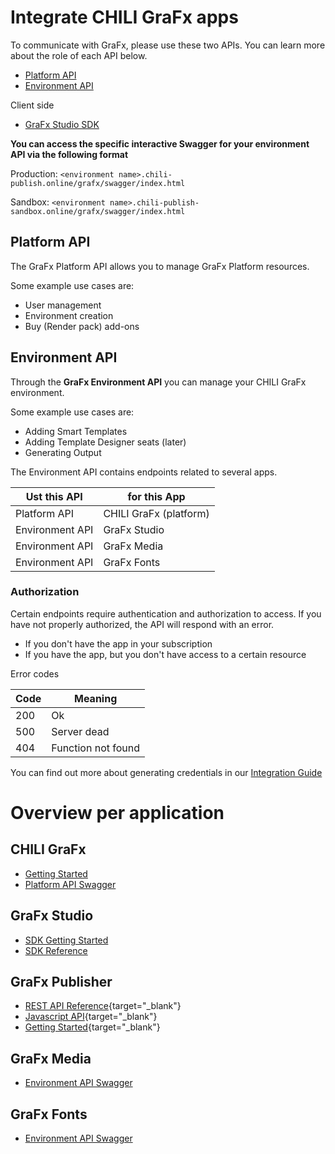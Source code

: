 # Integrate CHILI GraFx apps

To communicate with GraFx, please use these two APIs. You can learn more about the role of each API below.

- [Platform API](https://api.chiligrafx.com/swagger/index.html)
- [Environment API](https://sandbox1.chili-publish-sandbox.online/grafx/swagger/index.html)

Client side

- [GraFx Studio SDK](https://chili-publish.github.io/studio-sdk/index.html)

**You can access the specific interactive Swagger for your environment API via the following format**

Production: `<environment name>.chili-publish.online/grafx/swagger/index.html`

Sandbox: `<environment name>.chili-publish-sandbox.online/grafx/swagger/index.html`

## Platform API
The GraFx Platform API allows you to manage GraFx Platform resources.

Some example use cases are:

- User management
- Environment creation
- Buy (Render pack) add-ons


## Environment API

Through the **GraFx Environment API** you can manage your CHILI GraFx environment.

Some example use cases are:

- Adding Smart Templates
- Adding Template Designer seats (later)
- Generating Output

The Environment API contains endpoints related to several apps.

| Ust this API	   	   	    | for this App |
|-------------------|-------------|
| Platform API  	| CHILI GraFx (platform)|
| Environment API	| GraFx Studio |
| Environment API	| GraFx Media |
| Environment API	| GraFx Fonts |

### Authorization

Certain endpoints require authentication and authorization to access. If you have not properly authorized, the API will respond with an error.

- If you don't have the app in your subscription
- If you have the app, but you don't have access to a certain resource

Error codes

| Code	   	   	    | Meaning     |
|-------------------|-------------|
| 200		     	| Ok   |
| 500		     	| Server dead   |
| 404		     	| Function not found   |

You can find out more about generating credentials in our [Integration Guide](/CHILI-GraFx/guides/integrations/)

# Overview per application

## CHILI GraFx

- [Getting Started](/CHILI-GraFx/integration/)
- [Platform API Swagger](https://api.chiligrafx.com/swagger/index.html)

## GraFx Studio

- [SDK Getting Started](/GraFx-Studio/integration/getting-started/)
- [SDK Reference](https://chili-publish.github.io/studio-sdk/index.html)


## GraFx Publisher

- [REST API Reference](https://chilipublishdocs.atlassian.net/wiki/spaces/CPDOC/pages/1413560/REST+API+Endpoints){target="_blank"}
- [Javascript API](https://chilipublishdocs.atlassian.net/wiki/spaces/CPDOC/pages/1412075/Getting+started+with+your+JavaScript+integration){target="_blank"}
- [Getting Started](https://chilipublishdocs.atlassian.net/wiki/spaces/CPDOC/pages/1412012/CHILI+API+Guide){target="_blank"}

## GraFx Media

- [Environment API Swagger](https://sandbox1.chili-publish-sandbox.online/grafx/swagger/index.html)

## GraFx Fonts

- [Environment API Swagger](https://sandbox1.chili-publish-sandbox.online/grafx/swagger/index.html)
